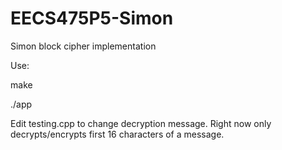 EECS475P5-Simon
===============

Simon block cipher implementation

Use:

make

./app

Edit testing.cpp to change decryption message. Right now only decrypts/encrypts first 16 characters of a message. 
